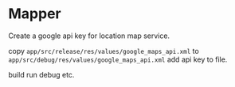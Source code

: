 # Mapper

Create a google api key for location map service. 

copy `app/src/release/res/values/google_maps_api.xml` to `app/src/debug/res/values/google_maps_api.xml`
add api key to file.

build run debug etc.
